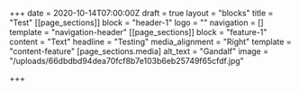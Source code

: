 +++
date = 2020-10-14T07:00:00Z
draft = true
layout = "blocks"
title = "Test"
[[page_sections]]
block = "header-1"
logo = ""
navigation = []
template = "navigation-header"
[[page_sections]]
block = "feature-1"
content = "Text"
headline = "Testing"
media_alignment = "Right"
template = "content-feature"
[page_sections.media]
alt_text = "Gandalf"
image = "/uploads/66dbdbd94dea70fcf8b7e103b6eb25749f65cfdf.jpg"

+++
